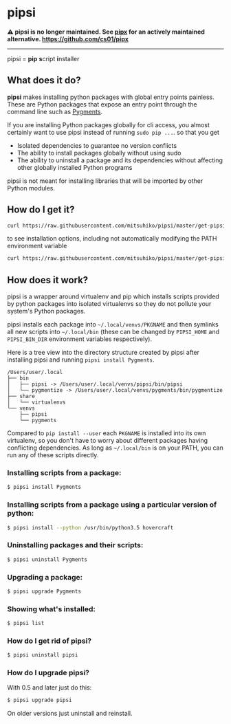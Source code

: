 # pipsi

**⚠️ pipsi is no longer maintained. See [pipx](https://github.com/cs01/pipx) for an actively maintained alternative. https://github.com/cs01/pipx**

---

pipsi = **pip** **s**cript **i**nstaller

## What does it do?
**pipsi** makes installing python packages with global entry points painless. These are Python packages that expose an entry point through the command line such as [Pygments](https://pypi.org/project/Pygments/).

If you are installing Python packages globally for cli access, you almost certainly want to use pipsi instead of running `sudo pip ...`. so that you get
* Isolated dependencies to guarantee no version conflicts
* The ability to install packages globally without using sudo
* The ability to uninstall a package and its dependencies without affecting other globally installed Python programs

pipsi is not meant for installing libraries that will be imported by other Python modules.

## How do I get it?

```bash
curl https://raw.githubusercontent.com/mitsuhiko/pipsi/master/get-pipsi.py | python
```

to see installation options, including not automatically modifying the PATH environment variable

```bash
curl https://raw.githubusercontent.com/mitsuhiko/pipsi/master/get-pipsi.py | python - --help
```

## How does it work?

pipsi is a wrapper around virtualenv and pip which installs scripts provided by python packages into isolated virtualenvs so they do not pollute your system's Python packages.

pipsi installs each package into `~/.local/venvs/PKGNAME` and then symlinks all new scripts into `~/.local/bin` (these can be changed by `PIPSI_HOME` and `PIPSI_BIN_DIR` environment variables respectively).

Here is a tree view into the directory structure created by pipsi after installing pipsi and running `pipsi install Pygments`.

```
/Users/user/.local
├── bin
│   ├── pipsi -> /Users/user/.local/venvs/pipsi/bin/pipsi
│   └── pygmentize -> /Users/user/.local/venvs/pygments/bin/pygmentize
├── share
│   └── virtualenvs
└── venvs
    ├── pipsi
    └── pygments
```

Compared to `pip install --user` each `PKGNAME` is installed into its own virtualenv, so you don't have to worry about different packages having conflicting dependencies. As long as `~/.local/bin` is on your PATH, you can run any of these scripts directly.

### Installing scripts from a package:

```bash
$ pipsi install Pygments
```

### Installing scripts from a package using a particular version of python:

```bash
$ pipsi install --python /usr/bin/python3.5 hovercraft
```

### Uninstalling packages and their scripts:

```bash
$ pipsi uninstall Pygments
```

### Upgrading a package:

```bash
$ pipsi upgrade Pygments
```

### Showing what's installed:

```bash
$ pipsi list
```

### How do I get rid of pipsi?

```bash
$ pipsi uninstall pipsi
```

### How do I upgrade pipsi?

With 0.5 and later just do this:

```bash
$ pipsi upgrade pipsi
```

On older versions just uninstall and reinstall.
